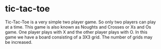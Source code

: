 # tic-tac-toe
Tic-Tac-Toe is a very simple two player game.
So only two players can play at a time.
This game is also known as Noughts and Crosses or Xs and Os game.
One player plays with X and the other player plays with O.
In this game we have a board consisting of a 3X3 grid. The number of grids may be increased.
